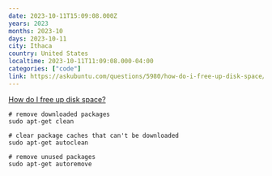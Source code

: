```yaml
---
date: 2023-10-11T15:09:08.000Z
years: 2023
months: 2023-10
days: 2023-10-11
city: Ithaca
country: United States
localtime: 2023-10-11T11:09:08.000-04:00
categories: ["code"]
link: https://askubuntu.com/questions/5980/how-do-i-free-up-disk-space/6002#6002
---
```

[How do I free up disk space?](https://askubuntu.com/questions/5980/how-do-i-free-up-disk-space/6002#6002)

```
# remove downloaded packages
sudo apt-get clean

# clear package caches that can't be downloaded
sudo apt-get autoclean

# remove unused packages
sudo apt-get autoremove
```
